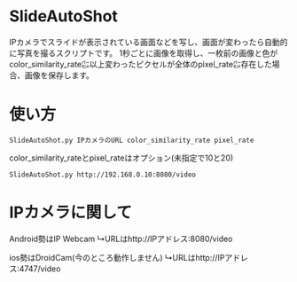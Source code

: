 # SlideAutoShot
IPカメラでスライドが表示されている画面などを写し、画面が変わったら自動的に写真を撮るスクリプトです。
1秒ごとに画像を取得し、一枚前の画像と色がcolor_similarity_rate㌫以上変わったピクセルが全体のpixel_rate㌫存在した場合、画像を保存します。

# 使い方
```
SlideAutoShot.py IPカメラのURL color_similarity_rate pixel_rate
```
color_similarity_rateとpixel_rateはオプション(未指定で10と20)
```
SlideAutoShot.py http://192.168.0.10:8080/video
```

# IPカメラに関して
Android勢はIP Webcam
↳URLはhttp://IPアドレス:8080/video

ios勢はDroidCam(今のところ動作しません)
↳URLはhttp://IPアドレス:4747/video